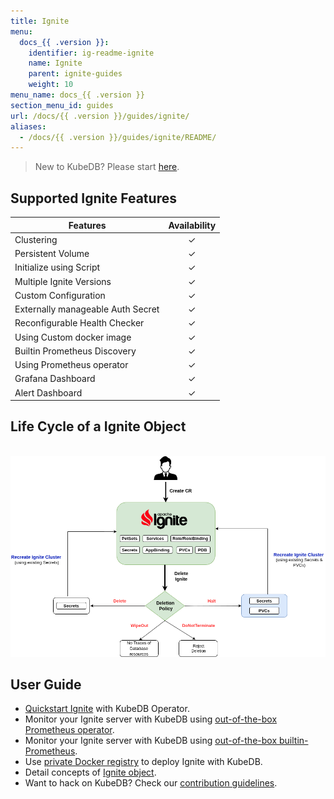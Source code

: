 ```yaml
---
title: Ignite
menu:
  docs_{{ .version }}:
    identifier: ig-readme-ignite
    name: Ignite
    parent: ignite-guides
    weight: 10
menu_name: docs_{{ .version }}
section_menu_id: guides
url: /docs/{{ .version }}/guides/ignite/
aliases:
  - /docs/{{ .version }}/guides/ignite/README/
---
```

> New to KubeDB? Please start [here](/docs/README.md).
## Supported Ignite Features

| Features                               | Availability |
| ------------------------------------   | :----------: |
| Clustering                             |   &#10003;   |
| Persistent Volume                      |   &#10003;   |
| Initialize using Script                |   &#10003;   |
| Multiple Ignite Versions               |   &#10003;   |
| Custom Configuration                   |   &#10003;   |
| Externally manageable Auth Secret	     |   &#10003;   |
| Reconfigurable Health Checker		       |   &#10003;   |
| Using Custom docker image              |   &#10003;   |
| Builtin Prometheus Discovery           |   &#10003;   |
| Using Prometheus operator              |   &#10003;   |
| Grafana Dashboard                      |   &#10003;   |
| Alert Dashboard	                       |   &#10003;   |



## Life Cycle of a Ignite Object

<p align="center">
  <img alt="lifecycle"  src="/docs/images/ignite/ignite-lifecycle.png">
</p>

## User Guide
- [Quickstart Ignite](/docs/guides/ignite/quickstart/quickstart.md) with KubeDB Operator.
- Monitor your Ignite server with KubeDB using [out-of-the-box Prometheus operator](/docs/guides/ignite/monitoring/using-prometheus-operator.md).
- Monitor your Ignite server with KubeDB using [out-of-the-box builtin-Prometheus](/docs/guides/ignite/monitoring/using-builtin-prometheus.md).
- Use [private Docker registry](/docs/guides/ignite/private-registry/using-private-registry.md) to deploy Ignite with KubeDB.
- Detail concepts of [Ignite object](/docs/guides/ignite/concepts/ignite.md).
- Want to hack on KubeDB? Check our [contribution guidelines](/docs/CONTRIBUTING.md).